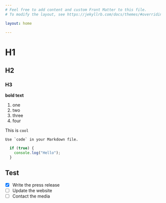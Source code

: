 ```yaml
---
# Feel free to add content and custom Front Matter to this file.
# To modify the layout, see https://jekyllrb.com/docs/themes/#overriding-theme-defaults

layout: home

---
```


# H1
## H2
### H3
**bold text**

1. one
2. two
3. three
4. four

This is `cool`

``Use `code` in your Markdown file.``

```javascript
  if (true) {
    console.log("Hello");
  }
```
## Test
- [x] Write the press release
- [ ] Update the website
- [ ] Contact the media
